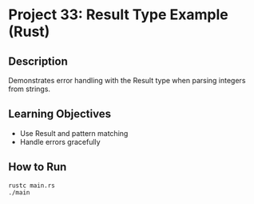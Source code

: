 # Project 33: Result Type Example (Rust)

## Description
Demonstrates error handling with the Result type when parsing integers from strings.

## Learning Objectives
- Use Result and pattern matching
- Handle errors gracefully

## How to Run
```
rustc main.rs
./main
```
